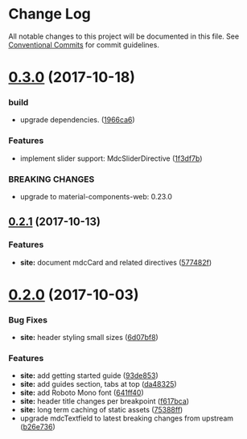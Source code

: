 # Change Log

All notable changes to this project will be documented in this file.
See [Conventional Commits](https://conventionalcommits.org) for commit guidelines.

<a name="0.3.0"></a>
# [0.3.0](https://bitbucket.org/src-zone/material/compare/v0.2.1...v0.3.0) (2017-10-18)


### build

* upgrade dependencies. ([1966ca6](https://bitbucket.org/src-zone/material/commits/1966ca6))


### Features

* implement slider support: MdcSliderDirective ([1f3df7b](https://bitbucket.org/src-zone/material/commits/1f3df7b))


### BREAKING CHANGES

* upgrade to material-components-web: 0.23.0




<a name="0.2.1"></a>
## [0.2.1](https://bitbucket.org/src-zone/material/compare/v0.2.0...v0.2.1) (2017-10-13)


### Features

* **site:** document mdcCard and related directives ([577482f](https://bitbucket.org/src-zone/material/commits/577482f))




<a name="0.2.0"></a>
# [0.2.0](https://bitbucket.org/src-zone/material/compare/v0.1.4...v0.2.0) (2017-10-03)


### Bug Fixes

* **site:** header styling small sizes ([6d07bf8](https://bitbucket.org/src-zone/material/commits/6d07bf8))


### Features

* **site:** add getting started guide ([93de853](https://bitbucket.org/src-zone/material/commits/93de853))
* **site:** add guides section, tabs at top ([da48325](https://bitbucket.org/src-zone/material/commits/da48325))
* **site:** add Roboto Mono font ([641ff40](https://bitbucket.org/src-zone/material/commits/641ff40))
* **site:** header title changes per breakpoint ([f617bca](https://bitbucket.org/src-zone/material/commits/f617bca))
* **site:** long term caching of static assets ([75388ff](https://bitbucket.org/src-zone/material/commits/75388ff))
* upgrade mdcTextfield to latest breaking changes from upstream ([b26e736](https://bitbucket.org/src-zone/material/commits/b26e736))
